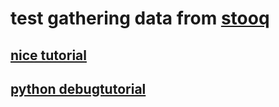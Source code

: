 # test gathering data from [stooq](https://stooq.com/)

## [nice tutorial](https://www.kaggle.com/code/laxmankusuma/nse-stocks-data-fetched-using-pandas-datareader)

## [python debugtutorial](https://docs.python.org/3/library/pdb.html)
